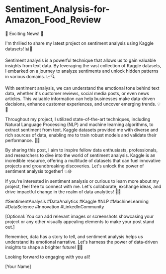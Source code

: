 # Sentiment_Analysis-for-Amazon_Food_Review

🌟 Exciting News! 🌟

I'm thrilled to share my latest project on sentiment analysis using Kaggle datasets! 📊💬

Sentiment analysis is a powerful technique that allows us to gain valuable insights from text data. By leveraging the vast collection of Kaggle datasets, I embarked on a journey to analyze sentiments and unlock hidden patterns in various domains. 📈🔍

With sentiment analysis, we can understand the emotional tone behind text data, whether it's customer reviews, social media posts, or even news articles. This valuable information can help businesses make data-driven decisions, enhance customer experiences, and uncover emerging trends. 💡💼

Throughout my project, I utilized state-of-the-art techniques, including Natural Language Processing (NLP) and machine learning algorithms, to extract sentiment from text. Kaggle datasets provided me with diverse and rich sources of data, enabling me to train robust models and validate their performance. 🧠💪

By sharing this post, I aim to inspire fellow data enthusiasts, professionals, and researchers to dive into the world of sentiment analysis. Kaggle is an incredible resource, offering a multitude of datasets that can fuel innovative projects and groundbreaking discoveries. Let's unlock the power of sentiment analysis together! 💥🌐

If you're interested in sentiment analysis or curious to learn more about my project, feel free to connect with me. Let's collaborate, exchange ideas, and drive impactful change in the realm of data analytics! 🤝📲

#SentimentAnalysis #DataAnalytics #Kaggle #NLP #MachineLearning #DataScience #Innovation #LinkedInCommunity

[Optional: You can add relevant images or screenshots showcasing your project or any other visually appealing elements to make your post stand out.]

Remember, data has a story to tell, and sentiment analysis helps us understand its emotional narrative. Let's harness the power of data-driven insights to shape a brighter future! 🚀✨

Looking forward to engaging with you all!

[Your Name]
